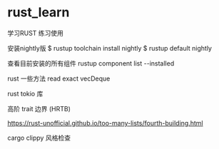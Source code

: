 # rust_learn
学习RUST 练习使用

安装nightly版
$ rustup toolchain install nightly
$ rustup default nightly

查看目前安装的所有组件
rustup component list --installed

rust 一些方法
read exact 
vecDeque

rust tokio 库

高阶 trait 边界 (HRTB)

https://rust-unofficial.github.io/too-many-lists/fourth-building.html

cargo clippy 风格检查

